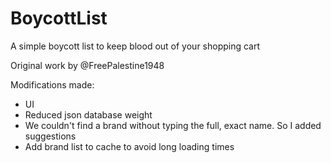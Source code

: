 # BoycottList
A simple boycott list to keep blood out of your shopping cart

Original work by @FreePalestine1948

Modifications made: 
- UI
- Reduced json database weight 
- We couldn't find a brand without typing the full, exact name. So I added suggestions
- Add brand list to cache to avoid long loading times
